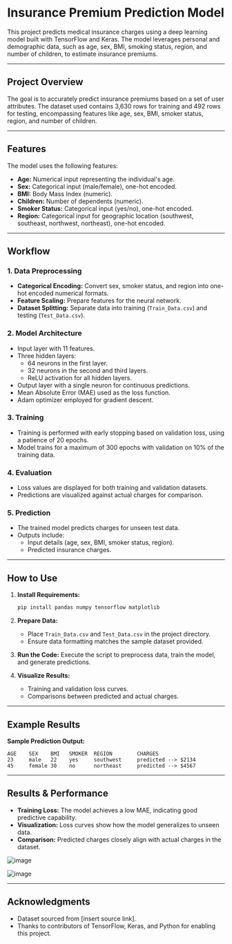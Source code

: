 # Insurance Premium Prediction Model

This project predicts medical insurance charges using a deep learning model built with TensorFlow and Keras. The model leverages personal and demographic data, such as age, sex, BMI, smoking status, region, and number of children, to estimate insurance premiums.

---

## Project Overview

The goal is to accurately predict insurance premiums based on a set of user attributes. The dataset used contains 3,630 rows for training and 492 rows for testing, encompassing features like age, sex, BMI, smoker status, region, and number of children.

---

## Features

The model uses the following features:
- **Age:** Numerical input representing the individual's age.
- **Sex:** Categorical input (male/female), one-hot encoded.
- **BMI:** Body Mass Index (numeric).
- **Children:** Number of dependents (numeric).
- **Smoker Status:** Categorical input (yes/no), one-hot encoded.
- **Region:** Categorical input for geographic location (southwest, southeast, northwest, northeast), one-hot encoded.

---

## Workflow

### 1. **Data Preprocessing**
   - **Categorical Encoding:** Convert sex, smoker status, and region into one-hot encoded numerical formats.
   - **Feature Scaling:** Prepare features for the neural network.
   - **Dataset Splitting:** Separate data into training (`Train_Data.csv`) and testing (`Test_Data.csv`).

### 2. **Model Architecture**
   - Input layer with 11 features.
   - Three hidden layers:
     - 64 neurons in the first layer.
     - 32 neurons in the second and third layers.
     - ReLU activation for all hidden layers.
   - Output layer with a single neuron for continuous predictions.
   - Mean Absolute Error (MAE) used as the loss function.
   - Adam optimizer employed for gradient descent.

### 3. **Training**
   - Training is performed with early stopping based on validation loss, using a patience of 20 epochs.
   - Model trains for a maximum of 300 epochs with validation on 10% of the training data.

### 4. **Evaluation**
   - Loss values are displayed for both training and validation datasets.
   - Predictions are visualized against actual charges for comparison.

### 5. **Prediction**
   - The trained model predicts charges for unseen test data.
   - Outputs include:
     - Input details (age, sex, BMI, smoker status, region).
     - Predicted insurance charges.

---

## How to Use

1. **Install Requirements:**
   ```bash
   pip install pandas numpy tensorflow matplotlib
   ```

2. **Prepare Data:**
   - Place `Train_Data.csv` and `Test_Data.csv` in the project directory.
   - Ensure data formatting matches the sample dataset provided.

3. **Run the Code:**
   Execute the script to preprocess data, train the model, and generate predictions.

4. **Visualize Results:**
   - Training and validation loss curves.
   - Comparisons between predicted and actual charges.

---

## Example Results

**Sample Prediction Output:**
```
AGE    SEX    BMI   SMOKER  REGION        CHARGES
23     male   22    yes     southwest     predicted --> $2134
45     female 30    no      northeast     predicted --> $4567
```

---

## Results & Performance

- **Training Loss:** The model achieves a low MAE, indicating good predictive capability.
- **Visualization:** Loss curves show how the model generalizes to unseen data.
- **Comparison:** Predicted charges closely align with actual charges in the dataset.

![image](https://github.com/user-attachments/assets/27c78e7f-382e-49ec-b675-ccd21101f80b)

![image](https://github.com/user-attachments/assets/d5fbb80f-5b22-42d0-889b-6f158b6dbaad)

---

## Acknowledgments

- Dataset sourced from [insert source link].
- Thanks to contributors of TensorFlow, Keras, and Python for enabling this project.
